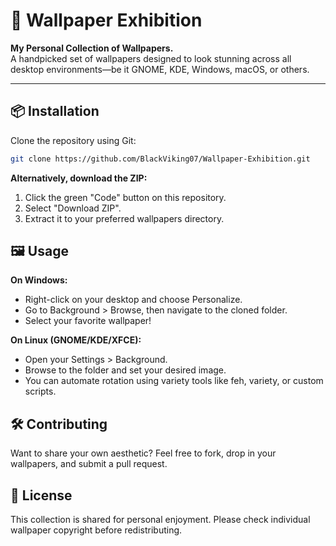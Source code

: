 # 🎨 Wallpaper Exhibition

**My Personal Collection of Wallpapers.**  
A handpicked set of wallpapers designed to look stunning across all desktop environments—be it GNOME, KDE, Windows, macOS, or others.

---

## 📦 Installation

Clone the repository using Git:

```bash
git clone https://github.com/BlackViking07/Wallpaper-Exhibition.git
```

**Alternatively, download the ZIP:**

1. Click the green "Code" button on this repository.
2. Select "Download ZIP".
3. Extract it to your preferred wallpapers directory.


## 🖼️ Usage

**On Windows:**

- Right-click on your desktop and choose Personalize.
- Go to Background > Browse, then navigate to the cloned folder.
- Select your favorite wallpaper!

**On Linux (GNOME/KDE/XFCE):**

- Open your Settings > Background.
- Browse to the folder and set your desired image.
- You can automate rotation using variety tools like feh, variety, or custom scripts.


## 🛠️ Contributing

Want to share your own aesthetic?
Feel free to fork, drop in your wallpapers, and submit a pull request.

## 📜 License
This collection is shared for personal enjoyment. Please check individual wallpaper copyright before redistributing.
